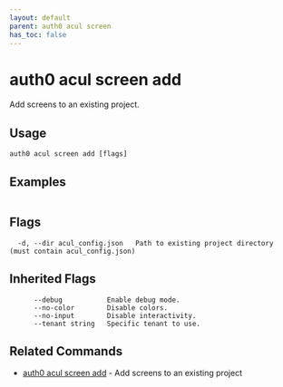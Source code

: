 ```yaml
---
layout: default
parent: auth0 acul screen
has_toc: false
---
```

# auth0 acul screen add

Add screens to an existing project.

## Usage
```
auth0 acul screen add [flags]
```

## Examples

```

```


## Flags

```
  -d, --dir acul_config.json   Path to existing project directory (must contain acul_config.json)
```


## Inherited Flags

```
      --debug           Enable debug mode.
      --no-color        Disable colors.
      --no-input        Disable interactivity.
      --tenant string   Specific tenant to use.
```


## Related Commands

- [auth0 acul screen add](auth0_acul_screen_add.md) - Add screens to an existing project



